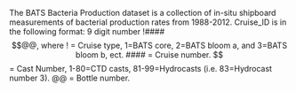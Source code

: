 The BATS Bacteria Production dataset is a collection of in-situ shipboard measurements of bacterial production rates from 1988-2012. Cruise_ID is in the following format: 9 digit number !####$$@@, where !   = Cruise type, 1=BATS core, 2=BATS bloom a, and 3=BATS bloom b, ect. #### = Cruise number. $$  = Cast Number, 1-80=CTD casts, 81-99=Hydrocasts (i.e. 83=Hydrocast number 3). @@  = Bottle number.
